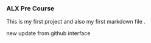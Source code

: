 ### ALX Pre Course
This is my first project and also my first markdown file .

new update from github interface

